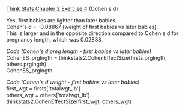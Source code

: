 [Think Stats Chapter 2 Exercise 4](http://greenteapress.com/thinkstats2/html/thinkstats2003.html#toc24) (Cohen's d)

Yes, first babies are lighter than later babies.  <br>
Cohen's d = -0.08867 (weight of first babies vs later babies).  <br>
This is larger and in the opposite direction compared to Cohen's d for pregnancy length, which was 0.02888.

*Code (Cohen's d preg length - first babies vs later babies)*  <br>
    CohenES_prglngth = thinkstats2.CohenEffectSize(firsts.prglngth, others.prglngth)   <br>
    CohenES_prglngth

*Code (Cohen's d weight - first babies vs later babies)*     
    first_wgt = firsts['totalwgt_lb']     <br>
    others_wgt = others['totalwgt_lb']     <br>
    thinkstats2.CohenEffectSize(first_wgt, others_wgt)
